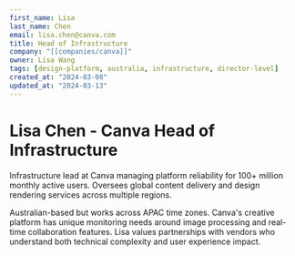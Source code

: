 ```yaml
---
first_name: Lisa
last_name: Chen
email: lisa.chen@canva.com
title: Head of Infrastructure
company: "[[companies/canva]]"
owner: Lisa Wang
tags: [design-platform, australia, infrastructure, director-level]
created_at: "2024-03-08"
updated_at: "2024-03-13"
---
```


# Lisa Chen - Canva Head of Infrastructure

Infrastructure lead at Canva managing platform reliability for 100+ million monthly active users. Oversees global content delivery and design rendering services across multiple regions.

Australian-based but works across APAC time zones. Canva's creative platform has unique monitoring needs around image processing and real-time collaboration features. Lisa values partnerships with vendors who understand both technical complexity and user experience impact.